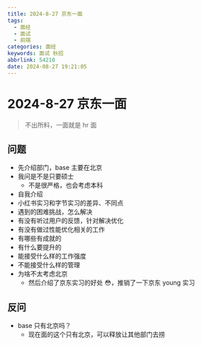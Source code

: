 ```yaml
---
title: 2024-8-27 京东一面
tags:
  - 面经
  - 面试
  - 前端
categories: 面经
keywords: 面试 秋招
abbrlink: 54210
date: 2024-08-27 19:21:05
---
```


# 2024-8-27 京东一面

> 不出所料，一面就是 hr 面

## 问题

- 先介绍部门，base 主要在北京
- 我问是不是只要硕士
  - 不是很严格，也会考虑本科
- 自我介绍
- 小红书实习和字节实习的差异、不同点
- 遇到的困难挑战，怎么解决
- 有没有听过用户的反馈，针对解决优化
- 有没有做过性能优化相关的工作
- 有哪些有成就的
- 有什么要提升的
- 能接受什么样的工作强度
- 不能接受什么样的管理
- 为啥不太考虑北京
  - 然后介绍了京东实习的好处 😳，推销了一下京东 young 实习

## 反问

- base 只有北京吗？
  - 现在面的这个只有北京，可以释放让其他部门去捞
